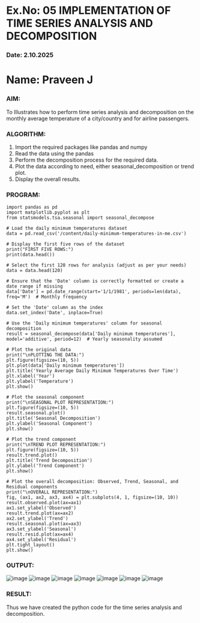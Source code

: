 # Ex.No: 05  IMPLEMENTATION OF TIME SERIES ANALYSIS AND DECOMPOSITION
### Date: 2.10.2025
# Name: Praveen J


### AIM:
To Illustrates how to perform time series analysis and decomposition on the monthly average temperature of a city/country and for airline passengers.

### ALGORITHM:
1. Import the required packages like pandas and numpy
2. Read the data using the pandas
3. Perform the decomposition process for the required data.
4. Plot the data according to need, either seasonal_decomposition or trend plot.
5. Display the overall results.

### PROGRAM:
```
import pandas as pd
import matplotlib.pyplot as plt
from statsmodels.tsa.seasonal import seasonal_decompose

# Load the daily minimum temperatures dataset
data = pd.read_csv('/content/daily-minimum-temperatures-in-me.csv')

# Display the first five rows of the dataset
print("FIRST FIVE ROWS:")
print(data.head())

# Select the first 120 rows for analysis (adjust as per your needs)
data = data.head(120)

# Ensure that the 'Date' column is correctly formatted or create a date range if missing
data['Date'] = pd.date_range(start='1/1/1981', periods=len(data), freq='M')  # Monthly frequency

# Set the 'Date' column as the index
data.set_index('Date', inplace=True)

# Use the 'Daily minimum temperatures' column for seasonal decomposition
result = seasonal_decompose(data['Daily minimum temperatures'], model='additive', period=12)  # Yearly seasonality assumed

# Plot the original data
print("\nPLOTTING THE DATA:")
plt.figure(figsize=(10, 5))
plt.plot(data['Daily minimum temperatures'])
plt.title('Yearly Average Daily Minimum Temperatures Over Time')
plt.xlabel('Year')
plt.ylabel('Temperature')
plt.show()

# Plot the seasonal component
print("\nSEASONAL PLOT REPRESENTATION:")
plt.figure(figsize=(10, 5))
result.seasonal.plot()
plt.title('Seasonal Decomposition')
plt.ylabel('Seasonal Component')
plt.show()

# Plot the trend component
print("\nTREND PLOT REPRESENTATION:")
plt.figure(figsize=(10, 5))
result.trend.plot()
plt.title('Trend Decomposition')
plt.ylabel('Trend Component')
plt.show()

# Plot the overall decomposition: Observed, Trend, Seasonal, and Residual components
print("\nOVERALL REPRESENTATION:")
fig, (ax1, ax2, ax3, ax4) = plt.subplots(4, 1, figsize=(10, 10))
result.observed.plot(ax=ax1)
ax1.set_ylabel('Observed')
result.trend.plot(ax=ax2)
ax2.set_ylabel('Trend')
result.seasonal.plot(ax=ax3)
ax3.set_ylabel('Seasonal')
result.resid.plot(ax=ax4)
ax4.set_ylabel('Residual')
plt.tight_layout()
plt.show()
```

### OUTPUT:
![image](https://github.com/user-attachments/assets/e1d1cb2e-7ec4-4d99-9d61-d8b63c25c8c1)
![image](https://github.com/user-attachments/assets/f614ccaf-03c3-4635-a3fc-b3d54a4be2e2)
![image](https://github.com/user-attachments/assets/c6ed74ca-cb01-4b1c-8562-cbe0488ca95a)
![image](https://github.com/user-attachments/assets/99e34417-b8eb-4b84-ade2-4bef71bb6951)
![image](https://github.com/user-attachments/assets/f526ec1a-8b59-44e1-b08c-40faa35f2247)
![image](https://github.com/user-attachments/assets/da314f0e-f5ee-4854-b878-b2a364bd5a74)
![image](https://github.com/user-attachments/assets/c737ac41-aae4-4e24-ab6e-bdcad37d99c8)


### RESULT:
Thus we have created the python code for the time series analysis and decomposition.
